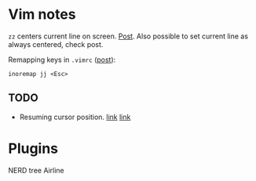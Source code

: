 # Vim notes
`zz` centers current line on screen. [Post](http://stackoverflow.com/questions/7406814/in-vim-how-do-you-scroll-a-buffer-so-the-cursor-location-is-centered-in-the-scr).
Also possible to set current line as always centered, check post.

Remapping keys in `.vimrc` ([post](http://stackoverflow.com/questions/3776117/what-is-the-difference-between-the-remap-noremap-nnoremap-and-vnoremap-mapping)):
```
inoremap jj <Esc>
```

## TODO
* Resuming cursor position.
[link](http://stackoverflow.com/questions/14954095/adding-vim-snippets)
[link](http://vim.wikia.com/wiki/Restore_cursor_to_file_position_in_previous_editing_session)

# Plugins
NERD tree
Airline

